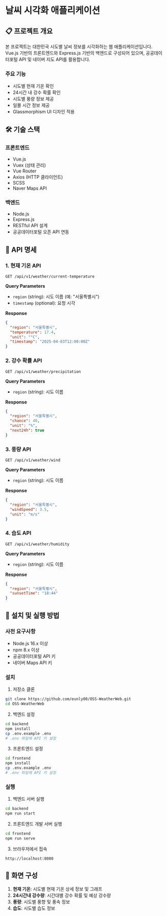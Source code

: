 # 날씨 시각화 애플리케이션

## 📋 프로젝트 개요

본 프로젝트는 대한민국 시도별 날씨 정보를 시각화하는 웹 애플리케이션입니다. Vue.js 기반의 프론트엔드와 Express.js 기반의 백엔드로 구성되어 있으며, 공공데이터포털 API 및 네이버 지도 API를 활용합니다.

### 주요 기능
- 시도별 현재 기온 확인
- 24시간 내 강수 확률 확인
- 시도별 풍량 정보 제공
- 일몰 시간 정보 제공
- Glassmorphism UI 디자인 적용

## 🛠️ 기술 스택

### 프론트엔드
- Vue.js
- Vuex (상태 관리)
- Vue Router
- Axios (HTTP 클라이언트)
- SCSS
- Naver Maps API

### 백엔드
- Node.js
- Express.js
- RESTful API 설계
- 공공데이터포털 오픈 API 연동

## 📡 API 명세

### 1. 현재 기온 API
```
GET /api/v1/weather/current-temperature
```

**Query Parameters**
- `region` (string): 시도 이름 (예: "서울특별시")
- `timestamp` (optional): 요청 시각

**Response**
```json
{
  "region": "서울특별시",
  "temperature": 17.4,
  "unit": "°C",
  "timestamp": "2025-04-03T12:00:00Z"
}
```

### 2. 강수 확률 API
```
GET /api/v1/weather/precipitation
```

**Query Parameters**
- `region` (string): 시도 이름

**Response**
```json
{
  "region": "서울특별시",
  "chance": 40,
  "unit": "%", 
  "next24h": true
}
```

### 3. 풍량 API
```
GET /api/v1/weather/wind
```

**Query Parameters**
- `region` (string): 시도 이름

**Response**
```json
{
  "region": "서울특별시",
  "windSpeed": 3.5,
  "unit": "m/s"
}
```

### 4. 습도 API
```
GET /api/v1/weather/humidity
```

**Query Parameters**
- `region` (string): 시도 이름

**Response**
```json
{
  "region": "서울특별시",
  "sunsetTime": "18:44"
}
```

## 🚀 설치 및 실행 방법

### 사전 요구사항
- Node.js 16.x 이상
- npm 8.x 이상
- 공공데이터포털 API 키
- 네이버 Maps API 키

### 설치

1. 저장소 클론
```bash
git clone https://github.com/eunly00/OSS-WeatherWeb.git
cd OSS-WeatherWeb
```

2. 백엔드 설정
```bash
cd backend
npm install
cp .env.example .env
# .env 파일에 API 키 설정
```

3. 프론트엔드 설정
```bash
cd frontend
npm install
cp .env.example .env
# .env 파일에 API 키 설정
```

### 실행

1. 백엔드 서버 실행
```bash
cd backend
npm run start
```

2. 프론트엔드 개발 서버 실행
```bash
cd frontend
npm run serve
```

3. 브라우저에서 접속
```
http://localhost:8080
```

## 📱 화면 구성

1. **현재 기온**: 시도별 현재 기온 상세 정보 및 그래프
2. **24시간내 강수량**: 시간대별 강수 확률 및 예상 강수량
3. **풍량**: 시도별 풍향 및 풍속 정보
4. **습도**: 시도별 습도 정보

